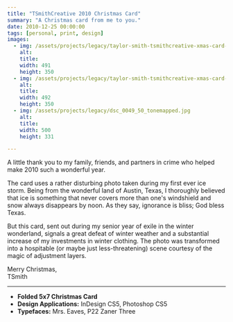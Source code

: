 ```yaml
---
title: "TSmithCreative 2010 Christmas Card"
summary: "A Christmas card from me to you."
date: 2010-12-25 00:00:00
tags: [personal, print, design]
images:
  - img: /assets/projects/legacy/taylor-smith-tsmithcreative-xmas-card-1.jpg
    alt: 
    title: 
    width: 491
    height: 350
  - img: /assets/projects/legacy/taylor-smith-tsmithcreative-xmas-card-draft-6-2.jpg
    alt: 
    title: 
    width: 492
    height: 350
  - img: /assets/projects/legacy/dsc_0049_50_tonemapped.jpg
    alt: 
    title: 
    width: 500
    height: 331

---
```


<p>A little thank you to my family, friends, and partners in crime who helped make 2010 such a wonderful year.</p><p>The card uses a rather disturbing photo taken during my first ever ice storm. Being from the wonderful land of Austin, Texas, I thoroughly believed that ice is something that never covers more than one's windshield and snow always disappears by noon. As they say, ignorance is bliss; God bless Texas.</p><p>But this card, sent out during my senior year of exile in the winter wonderland, signals a great defeat of winter weather and a substantial increase of my investments in winter clothing. The photo was transformed into a hospitable (or maybe just less-threatening) scene courtesy of the magic of adjustment layers.</p><p>Merry Christmas,<br />TSmith</p>

---

<ul><li><strong>Folded 5x7 Christmas Card</strong></li><li><strong>Design Applications:</strong> InDesign CS5, Photoshop CS5</li><li><strong>Typefaces:</strong> Mrs. Eaves, P22 Zaner Three</li></ul>

